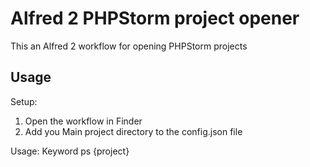 # Alfred 2 PHPStorm project opener
This an Alfred 2 workflow for opening PHPStorm projects

## Usage
Setup:
1. Open the workflow in Finder
2. Add you Main project directory to the config.json file

Usage:
Keyword ps {project}
